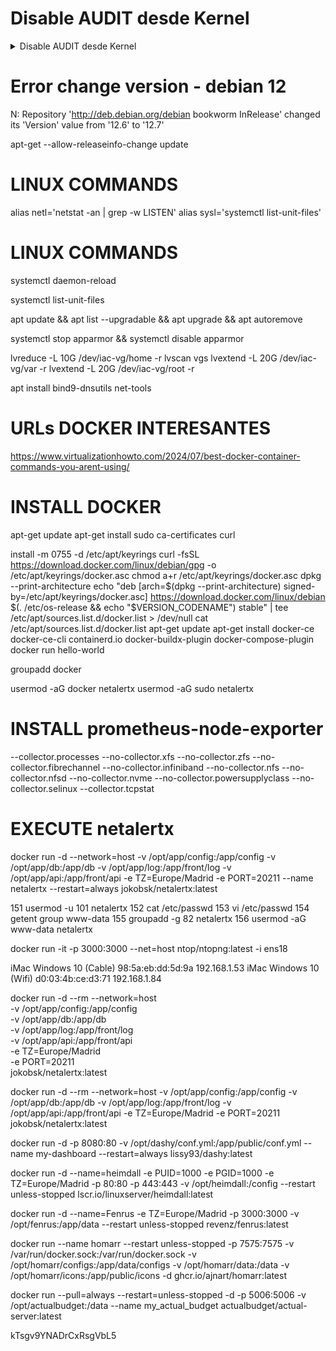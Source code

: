 
# Disable AUDIT desde Kernel
<details>

<summary>Disable AUDIT desde Kernel</summary>

The change can be implemented the following way:  
1.- Open the file /etc/default/grub  
2.- Append "audit=0" to the space-separated list of options specified in the GRUB_CMDLINE_LINUX_DEFAULT variable.
3.- Save the file
4.- Update the GRUB2 boot loader configuration in /boot/grub2/grub.cfg by executing
`# grub-mkconfig -o /boot/grub/grub.cfg`
5.- Reboot the system
6.- Verify that the setting is present in the /proc/cmdline file

</details>

# Error change version - debian 12

N: Repository 'http://deb.debian.org/debian bookworm InRelease' changed its 'Version' value from '12.6' to '12.7'

apt-get --allow-releaseinfo-change update



# LINUX COMMANDS

alias netl='netstat -an | grep -w LISTEN'
alias sysl='systemctl list-unit-files'



# LINUX COMMANDS

systemctl daemon-reload

systemctl list-unit-files

apt update && apt list --upgradable && apt upgrade && apt autoremove

systemctl stop apparmor && systemctl disable apparmor

lvreduce -L 10G /dev/iac-vg/home -r
lvscan
vgs
lvextend -L 20G /dev/iac-vg/var -r
lvextend -L 20G /dev/iac-vg/root -r

apt install bind9-dnsutils net-tools




# URLs DOCKER INTERESANTES

https://www.virtualizationhowto.com/2024/07/best-docker-container-commands-you-arent-using/



# INSTALL DOCKER

apt-get update
apt-get install sudo ca-certificates curl

install -m 0755 -d /etc/apt/keyrings
curl -fsSL https://download.docker.com/linux/debian/gpg -o /etc/apt/keyrings/docker.asc
chmod a+r /etc/apt/keyrings/docker.asc
dpkg --print-architecture
echo   "deb [arch=$(dpkg --print-architecture) signed-by=/etc/apt/keyrings/docker.asc] https://download.docker.com/linux/debian \
  $(. /etc/os-release && echo "$VERSION_CODENAME") stable" | tee /etc/apt/sources.list.d/docker.list > /dev/null
cat /etc/apt/sources.list.d/docker.list
apt-get update
apt-get install docker-ce docker-ce-cli containerd.io docker-buildx-plugin docker-compose-plugin
docker run hello-world

groupadd docker

usermod -aG docker netalertx
usermod -aG sudo netalertx



# INSTALL prometheus-node-exporter

--collector.processes --no-collector.xfs --no-collector.zfs --no-collector.fibrechannel --no-collector.infiniband --no-collector.nfs --no-collector.nfsd --no-collector.nvme --no-collector.powersupplyclass --no-collector.selinux --collector.tcpstat



# EXECUTE netalertx

docker run -d --network=host   -v /opt/app/config:/app/config   -v /opt/app/db:/app/db   -v /opt/app/log:/app/front/log   -v /opt/app/api:/app/front/api   -e TZ=Europe/Madrid   -e PORT=20211 --name netalertx --restart=always  jokobsk/netalertx:latest


  151  usermod -u 101 netalertx
  152  cat /etc/passwd
  153  vi /etc/passwd
  154  getent group www-data
  155  groupadd -g 82 netalertx
  156  usermod -aG www-data  netalertx




docker run -it -p 3000:3000 --net=host ntop/ntopng:latest -i ens18


iMac Windows 10 (Cable) 98:5a:eb:dd:5d:9a 192.168.1.53
iMac Windows 10 (Wifi) d0:03:4b:ce:d3:71 192.168.1.84

docker run -d --rm --network=host \
  -v /opt/app/config:/app/config \
  -v /opt/app/db:/app/db \
  -v /opt/app/log:/app/front/log \
  -v /opt/app/api:/app/front/api \
  -e TZ=Europe/Madrid \
  -e PORT=20211 \
  jokobsk/netalertx:latest
 
docker run -d --rm --network=host   -v /opt/app/config:/app/config   -v /opt/app/db:/app/db   -v /opt/app/log:/app/front/log   -v /opt/app/api:/app/front/api   -e TZ=Europe/Madrid   -e PORT=20211   jokobsk/netalertx:latest

docker run -d -p 8080:80 -v /opt/dashy/conf.yml:/app/public/conf.yml --name my-dashboard --restart=always lissy93/dashy:latest

docker run -d --name=heimdall -e PUID=1000 -e PGID=1000 -e TZ=Europe/Madrid -p 80:80 -p 443:443 -v /opt/heimdall:/config --restart unless-stopped lscr.io/linuxserver/heimdall:latest

docker run -d --name=Fenrus -e TZ=Europe/Madrid -p 3000:3000 -v /opt/fenrus:/app/data --restart unless-stopped revenz/fenrus:latest

docker run --name homarr --restart unless-stopped -p 7575:7575 -v /var/run/docker.sock:/var/run/docker.sock -v /opt/homarr/configs:/app/data/configs -v /opt/homarr/data:/data -v /opt/homarr/icons:/app/public/icons -d ghcr.io/ajnart/homarr:latest

docker run --pull=always --restart=unless-stopped -d -p 5006:5006 -v /opt/actualbudget:/data --name my_actual_budget actualbudget/actual-server:latest

kTsgv9YNADrCxRsgVbL5